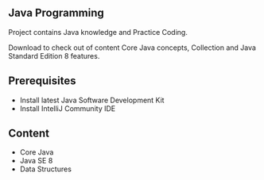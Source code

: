 <h2>Java Programming</h2>
Project contains Java knowledge and Practice Coding. 

Download to check out of content Core Java concepts, Collection and Java Standard Edition 8 features.

<h2>Prerequisites</h2>

- Install latest Java Software Development Kit
- Install IntelliJ Community IDE

<h2>Content</h2>

- Core Java
- Java SE 8
- Data Structures
